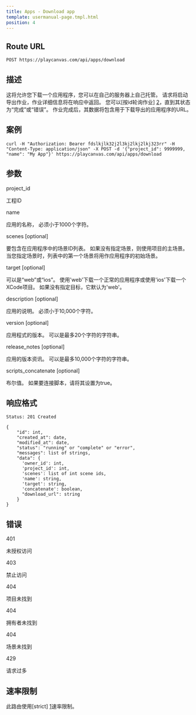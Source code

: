 ```yaml
---
title: Apps - Download app
template: usermanual-page.tmpl.html
position: 4
---
```


## Route URL

```none
POST https://playcanvas.com/api/apps/download
```

## 描述

这将允许您下载一个应用程序，您可以在自己的服务器上自己托管。 请求将启动导出作业，作业详细信息将在响应中返回。 您可以[按id轮询作业] [2]，直到其状态为“完成”或“错误”。 作业完成后，其数据将包含用于下载导出的应用程序的URL。

## 案例

```none
curl -H "Authorization: Bearer fdslkjlk32j2l3kj2lkj2lkj323rr" -H "Content-Type: application/json" -X POST -d '{"project_id": 9999999, "name": "My App"}' https://playcanvas.com/api/apps/download
```

## 参数

<div class="params">
<div class="parameter"><span class="param">project_id</span><p>工程ID</p></div>
<div class="parameter"><span class="param">name</span><p>应用的名称， 必须小于1000个字符。</p></div>
<div class="parameter"><span class="param">scenes [optional]</span><p>要包含在应用程序中的场景ID列表。 如果没有指定场景，则使用项目的主场景。 当您指定场景时，列表中的第一个场景将用作应用程序的初始场景。</p></div>
<div class="parameter"><span class="param">target [optional]</span><p>可以是“web”或“ios”。 使用'web'下载一个正常的应用程序或使用'ios'下载一个XCode项目。 如果没有指定目标，它默认为'web'。</p></div>
<div class="parameter"><span class="param">description [optional]</span><p>应用的说明。 必须小于10,000个字符。</p></div>
<div class="parameter"><span class="param">version [optional]</span><p>应用程式的版本。 可以是最多20个字符的字符串。</p></div>
<div class="parameter"><span class="param">release_notes [optional]</span><p>应用的版本资讯。 可以是最多10,000个字符的字符串。</p></div>
<div class="parameter"><span class="param">scripts_concatenate [optional]</span><p>布尔值。 如果要连接脚本，请将其设置为true。</p></div>
</div>

## 响应格式

```none
Status: 201 Created
```

```none
{
    "id": int,
    "created_at": date,
    "modified_at": date,
    "status": "running" or "complete" or "error",
    "messages": list of strings,
    "data": {
      'owner_id': int,
      'project_id': int,
      'scenes': list of int scene ids,
      'name': string,
      'target': string,
      'concatenate': boolean,
      "download_url": string
    }
}
```

## 错误

<div class="params">
<div class="parameter"><span class="param">401</span><p>未授权访问</p></div>
<div class="parameter"><span class="param">403</span><p>禁止访问</p></div>
<div class="parameter"><span class="param">404</span><p>项目未找到</p></div>
<div class="parameter"><span class="param">404</span><p>拥有者未找到</p></div>
<div class="parameter"><span class="param">404</span><p>场景未找到</p></div>
<div class="parameter"><span class="param">429</span><p>请求过多</p></div>
</div>

## 速率限制

此路由使用[strict] [1]速率限制。

[1]: /user-manual/api#rate-limiting
[2]: /user-manual/api/get-job

